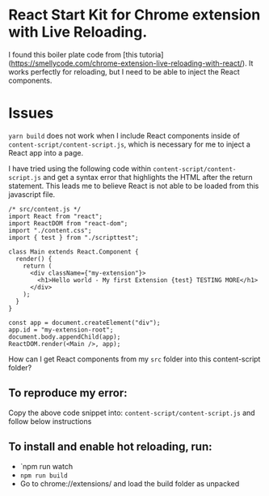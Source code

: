 # React Start Kit for Chrome extension with Live Reloading.

I found this boiler plate code from [this tutoria] (https://smellycode.com/chrome-extension-live-reloading-with-react/). It works perfectly for reloading, but I need to be able to inject the React components.

# Issues

`yarn build` does not work when I include React components inside of `content-script/content-script.js`, which is necessary for me to inject a React app into a page.

I have tried using the following code within `content-script/content-script.js` and get a syntax error that highlights the HTML after the return statement. This leads me to believe React is not able to be loaded from this javascript file.

```
/* src/content.js */
import React from "react";
import ReactDOM from "react-dom";
import "./content.css";
import { test } from "./scripttest";

class Main extends React.Component {
  render() {
    return (
      <div className={"my-extension"}>
        <h1>Hello world - My first Extension {test} TESTING MORE</h1>
      </div>
    );
  }
}

const app = document.createElement("div");
app.id = "my-extension-root";
document.body.appendChild(app);
ReactDOM.render(<Main />, app);
```

How can I get React components from my `src` folder into this content-script folder?

## To reproduce my error:

Copy the above code snippet into: `content-script/content-script.js` and follow below instructions

## To install and enable hot reloading, run:

- `npm run watch
- `npm run build`
- Go to chrome://extensions/ and load the build folder as unpacked
